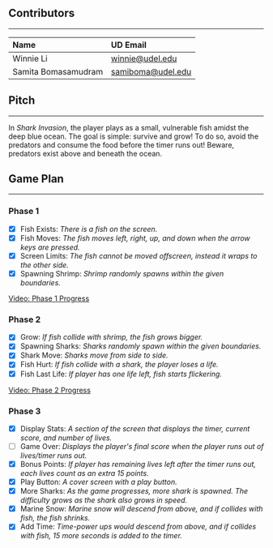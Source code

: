 ## Contributors

---
| Name                  | UD Email               |
|:----------------------|:-----------------------|
| Winnie Li             | winnie@udel.edu        |
| Samita Bomasamudram   | samiboma@udel.edu      |

## Pitch

---
In *Shark Invasion*, the player plays as a small, vulnerable fish amidst the deep 
blue ocean. The goal is simple: survive and grow! To do so, avoid the 
predators and consume the food before the timer runs out! Beware, predators 
exist above and beneath the ocean.

## Game Plan

---
### Phase 1
- [X] Fish Exists: *There is a fish on the screen.*
- [X] Fish Moves: *The fish moves left, right, up, and down when the arrow keys
are pressed.*
- [X] Screen Limits: *The fish cannot be moved offscreen, instead it wraps to the 
other side.*
- [X] Spawning Shrimp: *Shrimp randomly spawns within the given boundaries.*

[Video: Phase 1 Progress](https://youtu.be/xGT1E1P8qBs)

### Phase 2
- [X] Grow: *If fish collide with shrimp, the fish grows bigger.*
- [X] Spawning Sharks: *Sharks randomly spawn within the given boundaries.*
- [X] Shark Move: *Sharks move from side to side.*
- [X] Fish Hurt: *If fish collide with a shark, the player loses a life.* 
- [X] Fish Last Life: *If player has one life left, fish starts flickering.*

[Video: Phase 2 Progress](https://youtu.be/jQUauZPf3S8)

### Phase 3
- [X] Display Stats: *A section of the screen that displays the timer, current 
score, and number of lives.*
- [ ] Game Over: *Displays the player's final score when the player runs 
out of lives/timer runs out.*
- [X] Bonus Points: *If player has remaining lives left after the timer runs out, each lives count as 
an extra 15 points.*
- [X] Play Button: *A cover screen with a play button.*
- [X] More Sharks: *As the game progresses, more shark is spawned. The difficulty grows 
as the shark also grows in speed.*
- [X] Marine Snow: *Marine snow will descend from above, and if collides with fish, the
fish shrinks.*
- [X] Add Time: *Time-power ups would descend from above, and if collides with fish,
15 more seconds is added to the timer.*